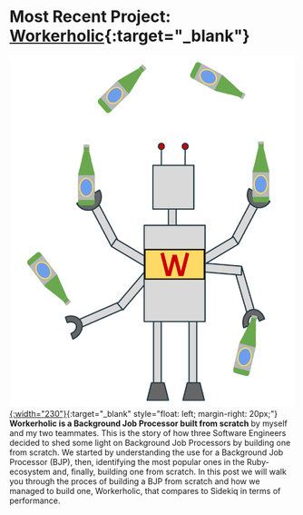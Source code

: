 
# Most Recent Project: [Workerholic](https://workerholic.github.io){:target="_blank"}

[![workerholic](/img/workerholic_logo-1.png){:width="230"}](https://workerholic.github.io){:target="_blank" style="float: left; margin-right: 20px;"}
**Workerholic is a Background Job Processor built from scratch** by myself and my two teammates. This is the story of how three Software Engineers decided to shed some light on Background Job Processors by building one from scratch. We started by understanding the use for a Background Job Processor (BJP), then, identifying the most popular ones in the Ruby-ecosystem and, finally, building one from scratch. In this post we will walk you through the proces of building a BJP from scratch and how we managed to build one, Workerholic, that compares to Sidekiq in terms of performance.

